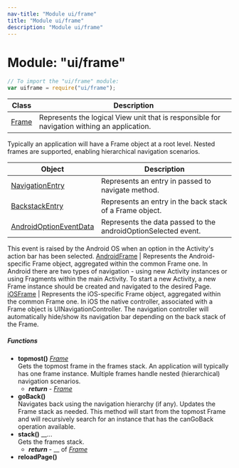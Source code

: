 ```yaml
---
nav-title: "Module ui/frame"
title: "Module ui/frame"
description: "Module ui/frame"
---
```

# Module: "ui/frame"

``` JavaScript
// To import the "ui/frame" module:
var uiframe = require("ui/frame");
```

Class | Description
------|------------
[Frame](../../ui/frame/Frame.md) | Represents the logical View unit that is responsible for navigation withing an application.
Typically an application will have a Frame object at a root level.
Nested frames are supported, enabling hierarchical navigation scenarios.

Object | Description
------|------------
[NavigationEntry](../../ui/frame/NavigationEntry.md) | Represents an entry in passed to navigate method.
[BackstackEntry](../../ui/frame/BackstackEntry.md) | Represents an entry in the back stack of a Frame object.
[AndroidOptionEventData](../../ui/frame/AndroidOptionEventData.md) | Represents the data passed to the androidOptionSelected event. 
This event is raised by the Android OS when an option in the Activity's action bar has been selected.
[AndroidFrame](../../ui/frame/AndroidFrame.md) | Represents the Android-specific Frame object, aggregated within the common Frame one.
In Android there are two types of navigation - using new Activity instances or using Fragments within the main Activity.
To start a new Activity, a new Frame instance should be created and navigated to the desired Page.
[iOSFrame](../../ui/frame/iOSFrame.md) | Represents the iOS-specific Frame object, aggregated within the common Frame one.
In iOS the native controller, associated with a Frame object is UINavigationController.
The navigation controller will automatically hide/show its navigation bar depending on the back stack of the Frame.

##### Functions
 - **topmost()** [_Frame_](../../ui/frame/Frame.md)  
     Gets the topmost frame in the frames stack. An application will typically has one frame instance. Multiple frames handle nested (hierarchical) navigation scenarios.
   - _**return**_ - [_Frame_](../../ui/frame/Frame.md)
 - **goBack()**  
     Navigates back using the navigation hierarchy (if any). Updates the Frame stack as needed.
This method will start from the topmost Frame and will recursively search for an instance that has the canGoBack operation available.
 - **stack()** __...  
     Gets the frames stack.
   - _**return**_ - __ of [_Frame_](../../ui/frame/Frame.md)
 - **reloadPage()**